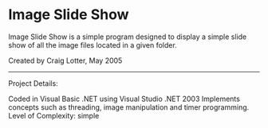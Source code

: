 Image Slide Show
================

Image Slide Show is a simple program designed to display a simple slide show of all the image files located in a given folder.

Created by Craig Lotter, May 2005

*********************************

Project Details:

Coded in Visual Basic .NET using Visual Studio .NET 2003
Implements concepts such as threading, image manipulation and timer programming.
Level of Complexity: simple
